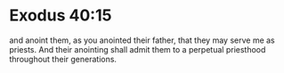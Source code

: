 # Exodus 40:15

and anoint them, as you anointed their father, that they may serve me as priests. And their anointing shall admit them to a perpetual priesthood throughout their generations.
